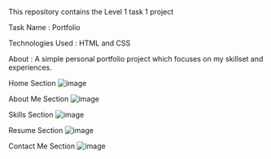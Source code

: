 This repository contains the Level 1 task 1 project

Task Name : Portfolio

Technologies Used : HTML and CSS

About : A simple personal portfolio project which focuses on my skillset and experiences. 


Home Section
![image](https://github.com/R-Krishita/CODSOFT/assets/133895603/93c22261-d44b-4b28-ac4f-c2bf5607ef19)

About Me Section
![image](https://github.com/R-Krishita/CODSOFT/assets/133895603/5f3ed932-57b0-4a92-9a87-f3d3c3ca8630)

Skills Section
![image](https://github.com/R-Krishita/CODSOFT/assets/133895603/60670d5b-6b07-4ca3-afc2-ee7b322d478f)

Resume Section
![image](https://github.com/R-Krishita/CODSOFT/assets/133895603/014b00e5-7cdb-450c-84da-fa897dfe9579)

Contact Me Section
![image](https://github.com/R-Krishita/CODSOFT/assets/133895603/ffa8981d-500c-4342-9d42-539c8523479b)
